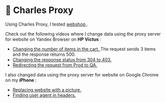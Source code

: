 # 🍶 Charles Proxy 

Using Charles Proxy, I tested <a href="https://intern.demoshopping.ru"> webshop </a>. 

Check out the following videos where I change data using the proxy server for website on Yandex Browser on <b> HP Victus </b>: 
<ul>
<li>  <a href="https://drive.google.com/file/d/1RmzspCUX12YGM4fN0R6rd8NZ7ZWp4BiP/view?usp=sharing">Changing the number of items in the cart. </a>  The request sends 3 items and the response returns 500. </li> 
<li>  <a href="https://drive.google.com/file/d/1nAKGeHzm_7Rj8k861OmRNP7PtHNIu7rJ/view?usp=sharing"> Changing the response status from 304 to 403. </a>  </li> 
<li>  <a href="https://drive.google.com/file/d/1f-oTX3q85vm7H69GNoxlXhLp62i7dOo_/view?usp=sharing">Redirecting the request from Prod to QA.</a> </li> 
 </ul>
 
I also changed data using the proxy server for website on Google Chrome on my <b> iPhone </b>: 
<ul>
 
<li>  <a href="https://drive.google.com/file/d/1VhZXIn3zaxpTdrFILddQkUdV491iehxz/view?usp=sharing"> Replacing website with a picture. </a>  </li> 
<li>  <a href="https://drive.google.com/file/d/1oUJONlsBOKymxigjD8zeFOuUUGc-B8N5/view?usp=sharing"> Finding user agent in headers.</a> </li> 
 </ul>